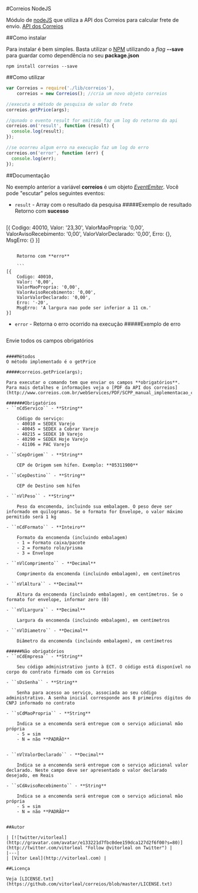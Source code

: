 #Correios NodeJS

Módulo de [nodeJS](http://nodejs.org) que utiliza a API dos Correios para calcular frete de envio.
[API dos Correios](http://www.correios.com.br/webServices/PDF/SCPP_manual_implementacao_calculo_remoto_de_precos_e_prazos.pdf)



##Como instalar

Para instalar é bem simples. Basta utilizar o [NPM](npmjs.org) utilizando a *flag* **--save** para guardar como dependência no seu **package.json**

```
npm install correios --save
```


##Como utilizar


```javascript
var Correios = require('./lib/correios'),
    correios = new Correios(); //cria um novo objeto correios

//executa o método de pesquisa de valor do frete
correios.getPrice(args);

//qunado o evento result for emitido faz um log do retorno da api
correios.on('result', function (result) {
  console.log(result);
});

//se ocorreu algum erro na execução faz um log do erro
correios.on('error', function (err) {
  console.log(err);
});
```


##Documentação

No exemplo anterior a variável **correios** é um objeto *[EventEmiter](http://nodejs.org/api/events.html)*. Você pode "escutar" pelos seguintes eventos:

- ```result``` - Array com o resultado da pesquisa
#####Exemplo de resultado
Retorno com **sucesso**

	```
[{ 
	Codigo: 40010,
    Valor: '23,30',
    ValorMaoPropria: '0,00',
    ValorAvisoRecebimento: '0,00',
    ValorValorDeclarado: '0,00',
    Erro: {},
    MsgErro: {}
}]
```

	Retorno com **erro**

	```
[{ 
	Codigo: 40010,
    Valor: '0,00',
    ValorMaoPropria: '0,00',
    ValorAvisoRecebimento: '0,00',
    ValorValorDeclarado: '0,00',
    Erro: '-20',
    MsgErro: 'A largura nao pode ser inferior a 11 cm.'
}]
```

- ```error```  - Retorna o erro ocorrido na execução
#####Exemplo de erro
	```
Envie todos os campos obrigatórios
```

####Métodos
O método implementado é o getPrice

#####correios.getPrice(args);

Para executar o comando tem que enviar os campos **obrigatórios**. Para mais detalhes e informações veja o [PDF da API dos correios](http://www.correios.com.br/webServices/PDF/SCPP_manual_implementacao_calculo_remoto_de_precos_e_prazos.pdf)

#######Obrigatórios
- ``nCdServico`` - **String**

	Código do serviço: 
	- 40010 = SEDEX Varejo
	- 40045 = SEDEX a Cobrar Varejo 
	- 40215 = SEDEX 10 Varejo 
	- 40290 = SEDEX Hoje Varejo 
	- 41106 = PAC Varejo
	
- ``sCepOrigem`` - **String**

	CEP de Origem sem hífen. Exemplo: **05311900** 

- ``sCepDestino`` - **String**

	CEP de Destino sem hífen

- ``nVlPeso`` - **String**

	Peso da encomenda, incluindo sua embalagem. O peso deve ser informado em quilogramas. Se o formato for Envelope, o valor máximo permitido será 1 kg

- ``nCdFormato`` - **Inteiro**

	Formato da encomenda (incluindo embalagem)
	- 1 = Formato caixa/pacote 
	- 2 = Formato rolo/prisma 
	- 3 = Envelope 

- ``nVlComprimento`` - **Decimal**

	Comprimento da encomenda (incluindo embalagem), em centímetros 

- ``nVlAltura`` - **Decimal**

	Altura da encomenda (incluindo embalagem), em centímetros. Se o formato for envelope, informar zero (0)

- ``nVlLargura`` - **Decimal**

	Largura da encomenda (incluindo embalagem), em centímetros

- ``nVlDiametro`` - **Decimal**

	Diâmetro da encomenda (incluindo embalagem), em centímetros

######Não obrigatórios
- ``nCdEmpresa`` - **String**

	Seu código administrativo junto à ECT. O código está disponível no corpo do contrato firmado com os Correios

- ``sDsSenha`` - **String**

	Senha para acesso ao serviço, associada ao seu código administrativo. A senha inicial corresponde aos 8 primeiros dígitos do CNPJ informado no contrato

- ``sCdMaoPropria`` - **String**

	Indica se a encomenda será entregue com o serviço adicional mão própria
	- S = sim
	- N = não **PADRÃO**
	

- ``nVlValorDeclarado`` - **Decimal**

	Indica se a encomenda será entregue com o serviço adicional valor declarado. Neste campo deve ser apresentado o valor declarado desejado, em Reais

- ``sCdAvisoRecebimento`` - **String**

	Indica se a encomenda será entregue com o serviço adicional mão própria
	- S = sim
	- N = não **PADRÃO**


##Autor

| [![twitter/vitorleal](http://gravatar.com/avatar/e133221d7fbc0dee159dca127d2f6f00?s=80)](http://twitter.com/vitorleal "Follow @vitorleal on Twitter") |
|---|
| [Vitor Leal](http://vitorleal.com) |

##Licença

Veja [LICENSE.txt](https://github.com/vitorleal/correios/blob/master/LICENSE.txt)
